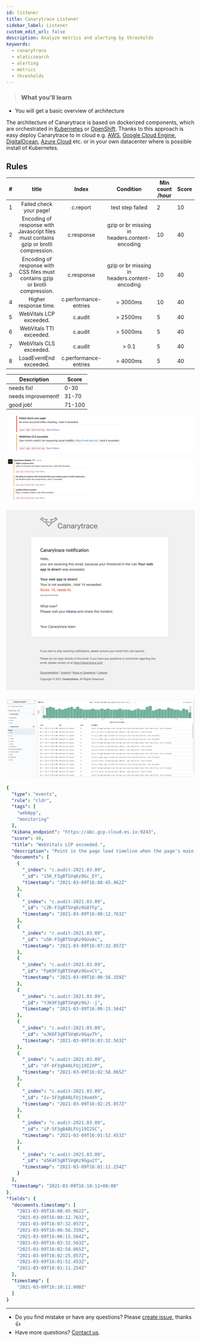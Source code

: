 ```yaml
---
id: listener
title: Canarytrace Listener
sidebar_label: Listener
custom_edit_url: false
description: Analyze metrics and alerting by thresholds
keywords:
  - canarytrace
  - elaticsearch
  - alerting
  - metrics
  - thresholds
---
```


> ### What you’ll learn
- You will get a basic overview of architecture

The architecture of Canarytrace is based on dockerized components, which are orchestrated in [Kubernetes](https://kubernetes.io/) or [OpenShift](https://www.openshift.com/). Thanks to this approach is easy deploy Canarytrace to in cloud e.g. [AWS](https://aws.amazon.com/), [Google Cloud Engine](https://cloud.google.com/), [DigitalOcean](https://www.digitalocean.com/), [Azure Cloud](https://azure.microsoft.com/) etc. or in your own datacenter where is possible install of Kubernetes.

## Rules

| # | title | Index | Condition | Min count /hour | Score |
|-|:-:|:-:|:-:|-|-|
| 1 | Failed check your page! | c.report | test step failed | 2 | 10 |
| 2 | Encoding of response with Javascript files must contains gzip or brotli compression. | c.response | gzip or br missing in headers.content-encoding | 10 | 40 |
| 3 | Encoding of response with CSS files must contains gzip or brotli compression. | c.response | gzip or br missing in headers.content-encoding | 10 | 40 |
| 4 | Higher response time. | c.performance-entries | > 3000ms | 10 | 40 |
| 5 | WebVitals LCP exceeded. | c.audit | > 2500ms | 5 | 40 |
| 6 | WebVitals TTI exceeded. | c.audit | > 5000ms | 5 | 40 |
| 7 | WebVitals CLS exceeded. | c.audit | > 0.1 | 5 | 40 |
| 8 | LoadEventEnd exceeded. | c.performance-entries | > 4000ms | 5 | 40 |



| Description | Score |
|-|-|
| needs fix! | 0-30 |
| needs improvement! | 31-70 |
| good job! | 71-100 |


![Kibana index](../../static/docs-img/listener-slack-alert-red.png)


![Kibana index](../../static/docs-img/listener-slack-alert.png)


![Kibana index](../../static/docs-img/listener-email-alert.png)



![Kibana index](../../static/docs-img/listener-kibana-index.png)


```yaml title='sdasddasd'
{
  "type": "events",
  "rule": "cldr",
  "tags": [
    "webApp",
    "monitoring"
  ],
  "kibana_endpoint": "https://abc.gcp.cloud.es.io:9243",
  "score": 40,
  "title": "WebVitals LCP exceeded.",
  "description": "Point in the page load timeline when the page's main content has likely loaded, https://web.dev/lcp/, total 10 exceeded.",
  "documents": [
    {
      "_index": "c.audit-2021.03.09",
      "_id": "15K_F3gBTSVqKz9Gc_EY",
      "timestamp": "2021-03-09T16:08:45.962Z"
    },
    {
      "_index": "c.audit-2021.03.09",
      "_id": "cZK-F3gBTSVqKz9G8fFp",
      "timestamp": "2021-03-09T16:08:12.763Z"
    },
    {
      "_index": "c.audit-2021.03.09",
      "_id": "u5K-F3gBTSVqKz9GUvAc",
      "timestamp": "2021-03-09T16:07:32.057Z"
    },
    {
      "_index": "c.audit-2021.03.09",
      "_id": "FpK9F3gBTSVqKz9GxvCt",
      "timestamp": "2021-03-09T16:06:56.359Z"
    },
    {
      "_index": "c.audit-2021.03.09",
      "_id": "YJK9F3gBTSVqKz9GJ--j",
      "timestamp": "2021-03-09T16:06:15.564Z"
    },
    {
      "_index": "c.audit-2021.03.09",
      "_id": "eJK6F3gBTSVqKz9Gqu7h",
      "timestamp": "2021-03-09T16:03:32.563Z"
    },
    {
      "_index": "c.audit-2021.03.09",
      "_id": "df-6F3gB48LFUj19I2XP",
      "timestamp": "2021-03-09T16:02:58.065Z"
    },
    {
      "_index": "c.audit-2021.03.09",
      "_id": "Iv-5F3gB48LFUj19omXh",
      "timestamp": "2021-03-09T16:02:25.057Z"
    },
    {
      "_index": "c.audit-2021.03.09",
      "_id": "iP-5F3gB48LFUj19I2SC",
      "timestamp": "2021-03-09T16:01:52.453Z"
    },
    {
      "_index": "c.audit-2021.03.09",
      "_id": "o5K4F3gBTSVqKz9Ggu2f",
      "timestamp": "2021-03-09T16:01:11.254Z"
    }
  ],
  "timestamp": "2021-03-09T16:10:11+00:00"
},
"fields": {
  "documents.timestamp": [
    "2021-03-09T16:08:45.962Z",
    "2021-03-09T16:08:12.763Z",
    "2021-03-09T16:07:32.057Z",
    "2021-03-09T16:06:56.359Z",
    "2021-03-09T16:06:15.564Z",
    "2021-03-09T16:03:32.563Z",
    "2021-03-09T16:02:58.065Z",
    "2021-03-09T16:02:25.057Z",
    "2021-03-09T16:01:52.453Z",
    "2021-03-09T16:01:11.254Z"
  ],
  "timestamp": [
    "2021-03-09T16:10:11.000Z"
  ]
}
```

---

- Do you find mistake or have any questions? Please [create issue](https://github.com/canarytrace/documentation/issues/new/choose), thanks 👍
- Have more questions? [Contact us](/docs/support/contactus).